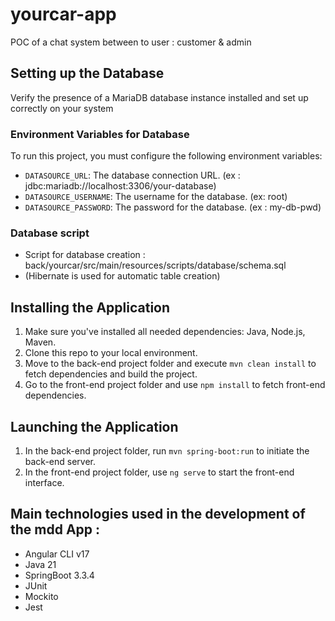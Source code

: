 # yourcar-app
POC of a chat system between to user : customer & admin 

## Setting up the Database
Verify the presence of a MariaDB database instance installed and set up correctly on your system

### Environment Variables for Database
To run this project, you must configure the following environment variables:
- `DATASOURCE_URL`: The database connection URL.   (ex : jdbc:mariadb://localhost:3306/your-database)
- `DATASOURCE_USERNAME`: The username for the database.  (ex: root)
- `DATASOURCE_PASSWORD`: The password for the database.  (ex : my-db-pwd)

### Database script 
- Script for database creation : back/yourcar/src/main/resources/scripts/database/schema.sql
- (Hibernate is used for automatic table creation)

## Installing the Application
1. Make sure you've installed all needed dependencies: Java, Node.js, Maven.
2. Clone this repo to your local environment.
3. Move to the back-end project folder and execute `mvn clean install` to fetch dependencies and build the project.
4. Go to the front-end project folder and use `npm install` to fetch front-end dependencies.

## Launching the Application
1. In the back-end project folder, run `mvn spring-boot:run` to initiate the back-end server.
2. In the front-end project folder, use `ng serve` to start the front-end interface.

## Main technologies used in the development of the mdd App :
- Angular CLI v17
- Java 21
- SpringBoot 3.3.4
- JUnit
- Mockito
- Jest
